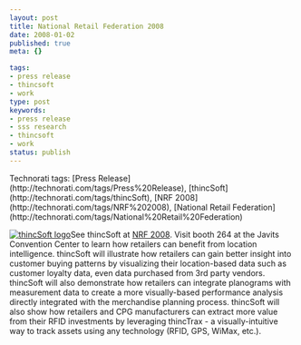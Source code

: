 ```yaml
---
layout: post
title: National Retail Federation 2008
date: 2008-01-02
published: true
meta: {}

tags:
- press release
- thincsoft
- work
type: post
keywords:
- press release
- sss research
- thincsoft
- work
status: publish
---
```

<div class="wlWriterSmartContent" style="padding-right: 0px;padding-left: 0px;padding-bottom: 0px;margin: 0px;padding-top: 0px">Technorati tags: [Press Release](http://technorati.com/tags/Press%20Release), [thincSoft](http://technorati.com/tags/thincSoft), [NRF 2008](http://technorati.com/tags/NRF%202008), [National Retail Federation](http://technorati.com/tags/National%20Retail%20Federation)</div>

[![thincSoft logo](http://media.eick.us/2011/05/2100790462_78f9d70aea_m.jpg)](http://thincSoft.com)See thincSoft at [NRF 2008](http://events.nrf.com/annual08/public/enter.aspx). Visit booth 264 at the Javits Convention Center to learn how retailers can benefit from location intelligence. thincSoft will illustrate how retailers can gain better insight into customer buying patterns by visualizing their location-based data such as customer loyalty data, even data purchased from 3rd party vendors. thincSoft will also demonstrate how retailers can integrate planograms with measurement data to create a more visually-based performance analysis directly integrated with the merchandise planning process. thincSoft will also show how retailers and CPG manufacturers can extract more value from their RFID investments by leveraging thincTrax - a visually-intuitive way to track assets using any technology (RFID, GPS, WiMax, etc.).

